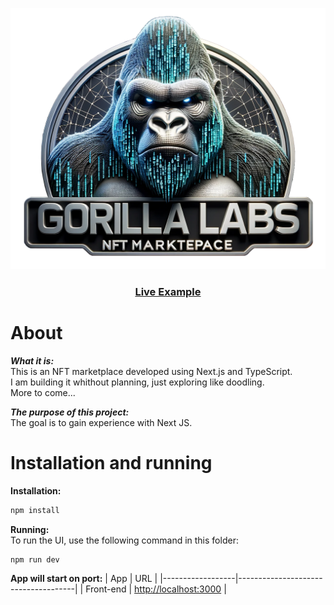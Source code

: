 [![Live Example](https://github.com/elarsaks/gorilla-labs/blob/main/client/public/assets/logo.png)](https://gorilla-labs-sandbox.org/)

<h3 align="center">
  <a href="https://gorilla-labs-sandbox.org/">Live Example</a>
</h3>

# About

**_What it is:_**  
This is an NFT marketplace developed using Next.js and TypeScript.  
I am building it whithout planning, just exploring like doodling.  
More to come...

**_The purpose of this project:_**  
The goal is to gain experience with Next JS.

# Installation and running

**Installation:**

```bash
npm install
```

**Running:**  
To run the UI, use the following command in this folder:

```bash
npm run dev
```

**App will start on port:**
| App | URL |
|------------------|-------------------------------------|
| Front-end | [http://localhost:3000](http://localhost:3000) |

